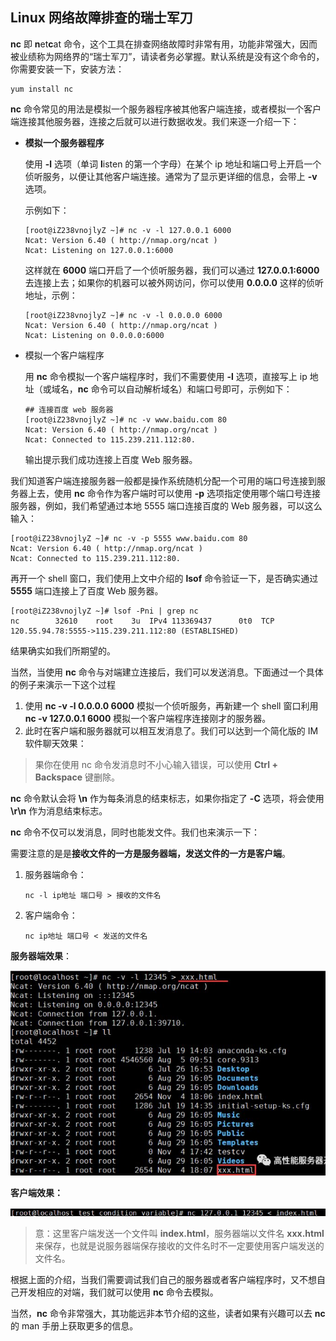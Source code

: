 ## Linux 网络故障排查的瑞士军刀

**nc** 即 **n**et**c**at 命令，这个工具在排查网络故障时非常有用，功能非常强大，因而被业绩称为网络界的“瑞士军刀”，请读者务必掌握。默认系统是没有这个命令的，你需要安装一下，安装方法：

```
yum install nc
```

**nc** 命令常见的用法是模拟一个服务器程序被其他客户端连接，或者模拟一个客户端连接其他服务器，连接之后就可以进行数据收发。我们来逐一介绍一下：

- **模拟一个服务器程序**

  使用 **-l** 选项（单词 **l**isten 的第一个字母）在某个 ip 地址和端口号上开启一个侦听服务，以便让其他客户端连接。通常为了显示更详细的信息，会带上 **-v** 选项。

  示例如下：

  ```
  [root@iZ238vnojlyZ ~]# nc -v -l 127.0.0.1 6000
  Ncat: Version 6.40 ( http://nmap.org/ncat )
  Ncat: Listening on 127.0.0.1:6000
  ```

  这样就在 **6000** 端口开启了一个侦听服务器，我们可以通过 **127.0.0.1:6000** 去连接上去；如果你的机器可以被外网访问，你可以使用 **0.0.0.0** 这样的侦听地址，示例：

  ```
  [root@iZ238vnojlyZ ~]# nc -v -l 0.0.0.0 6000
  Ncat: Version 6.40 ( http://nmap.org/ncat )
  Ncat: Listening on 0.0.0.0:6000
  ```

- 模拟一个客户端程序

  用 **nc** 命令模拟一个客户端程序时，我们不需要使用 **-l** 选项，直接写上 ip 地址（或域名，**nc** 命令可以自动解析域名）和端口号即可，示例如下：

  ```
  ## 连接百度 web 服务器
  [root@iZ238vnojlyZ ~]# nc -v www.baidu.com 80
  Ncat: Version 6.40 ( http://nmap.org/ncat )
  Ncat: Connected to 115.239.211.112:80.
  ```

  输出提示我们成功连接上百度 Web 服务器。

我们知道客户端连接服务器一般都是操作系统随机分配一个可用的端口号连接到服务器上去，使用 **nc** 命令作为客户端时可以使用 **-p** 选项指定使用哪个端口号连接服务器，例如，我们希望通过本地 5555 端口连接百度的 Web 服务器，可以这么输入：

```
[root@iZ238vnojlyZ ~]# nc -v -p 5555 www.baidu.com 80
Ncat: Version 6.40 ( http://nmap.org/ncat )
Ncat: Connected to 115.239.211.112:80.
```

再开一个 shell 窗口，我们使用上文中介绍的 **lsof** 命令验证一下，是否确实通过 **5555** 端口连接上了百度 Web 服务器。

```
[root@iZ238vnojlyZ ~]# lsof -Pni | grep nc
nc        32610    root    3u  IPv4 113369437      0t0  TCP 120.55.94.78:5555->115.239.211.112:80 (ESTABLISHED)
```

结果确实如我们所期望的。

当然，当使用 **nc** 命令与对端建立连接后，我们可以发送消息。下面通过一个具体的例子来演示一下这个过程

1. 使用 **nc -v -l 0.0.0.0 6000** 模拟一个侦听服务，再新建一个 shell 窗口利用 **nc -v 127.0.0.1 6000** 模拟一个客户端程序连接刚才的服务器。
2. 此时在客户端和服务器就可以相互发消息了。我们可以达到一个简化版的 IM 软件聊天效果：

> 果你在使用 nc 命令发消息时不小心输入错误，可以使用 **Ctrl + Backspace** 键删除。

**nc** 命令默认会将 **\n** 作为每条消息的结束标志，如果你指定了 **-C** 选项，将会使用 **\r\n** 作为消息结束标志。

**nc** 命令不仅可以发消息，同时也能发文件。我们也来演示一下：

需要注意的是是**接收文件的一方是服务器端，发送文件的一方是客户端**。

1. 服务器端命令：

   ```
   nc -l ip地址 端口号 > 接收的文件名
   ```

2. 客户端命令：

   ```
   nc ip地址 端口号 < 发送的文件名
   ```

**服务器端效果**：

![image-20220706124102174](../linux-server/image/image-20220706124102174.png)

**客户端效果：**

![image-20220706124140424](../linux-server/image/image-20220706124140424.png)



> 意：这里客户端发送一个文件叫 **index.html**，服务器端以文件名 **xxx.html** 来保存，也就是说服务器端保存接收的文件名时不一定要使用客户端发送的文件名。

根据上面的介绍，当我们需要调试我们自己的服务器或者客户端程序时，又不想自己开发相应的对端，我们就可以使用 **nc** 命令去模拟。

当然，**nc** 命令非常强大，其功能远非本节介绍的这些，读者如果有兴趣可以去 **nc** 的 man 手册上获取更多的信息。